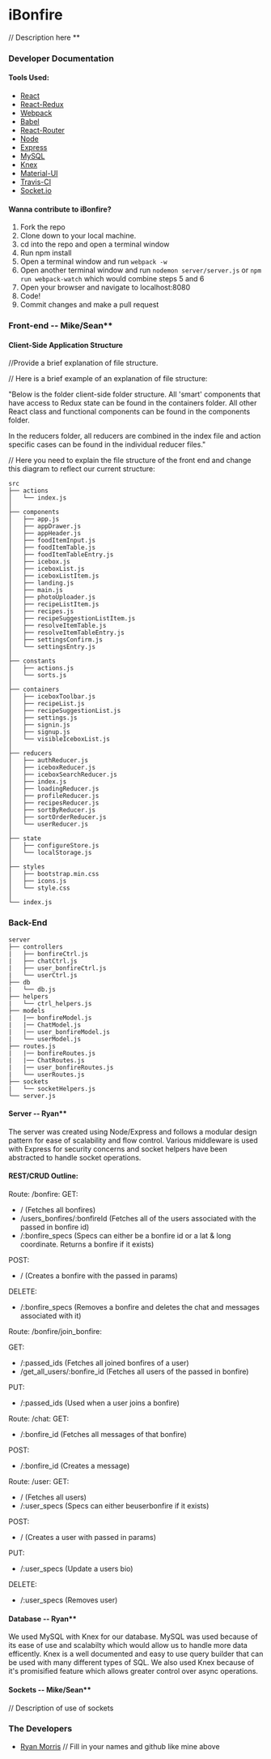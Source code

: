 # iBonfire

// Description here **

### Developer Documentation

#### Tools Used:

* [React](https://facebook.github.io/react/)
* [React-Redux](https://github.com/reactjs/redux)
* [Webpack](https://webpack.github.io/)
* [Babel](https://babeljs.io/)
* [React-Router](https://github.com/rackt/react-router)
* [Node](https://nodejs.org/en/)
* [Express](http://expressjs.com/)
* [MySQL](https://www.mysql.com/)
* [Knex](http://knexjs.org/)
* [Material-UI](http://www.material-ui.com/#/)
* [Travis-CI](https://travis-ci.org/)
* [Socket.io](http://socket.io/)

#### Wanna contribute to iBonfire?

1. Fork the repo
2. Clone down to your local machine.
3. cd into the repo and open a terminal window
4. Run npm install
5. Open a terminal window and run ```webpack -w```
6. Open another terminal window and run ```nodemon server/server.js``` or ```npm run webpack-watch``` which would combine steps 5 and 6
7. Open your browser and navigate to localhost:8080
8. Code!
9. Commit changes and make a pull request

### Front-end -- Mike/Sean**

#### Client-Side Application Structure
//Provide a brief explanation of file structure.

// Here is a brief example of an explanation of file structure:

  "Below is the folder client-side folder structure. All 'smart' components that have
  access to Redux state can be found in the containers folder. All other React class
  and functional components can be found in the components folder. 

  In the reducers folder, all reducers are combined in the index file and action specific
  cases can be found in the individual reducer files."

// Here you need to explain the file structure of the front end and change this diagram to reflect our current structure:

    src
    ├── actions
    │   └── index.js
    │
    ├── components
    │   ├── app.js
    │   ├── appDrawer.js
    │   ├── appHeader.js
    │   ├── foodItemInput.js
    │   ├── foodItemTable.js
    │   ├── foodItemTableEntry.js
    │   ├── icebox.js
    │   ├── iceboxList.js
    │   ├── iceboxListItem.js
    │   ├── landing.js
    │   ├── main.js
    │   ├── photoUploader.js
    │   ├── recipeListItem.js
    │   ├── recipes.js
    │   ├── recipeSuggestionListItem.js
    │   ├── resolveItemTable.js
    │   ├── resolveItemTableEntry.js
    │   ├── settingsConfirm.js
    │   └── settingsEntry.js
    │
    ├── constants
    │   ├── actions.js
    │   └── sorts.js
    │
    ├── containers
    │   ├── iceboxToolbar.js
    │   ├── recipeList.js
    │   ├── recipeSuggestionList.js
    │   ├── settings.js
    │   ├── signin.js
    │   ├── signup.js
    │   └── visibleIceboxList.js
    │
    ├── reducers
    │   ├── authReducer.js
    │   ├── iceboxReducer.js
    │   ├── iceboxSearchReducer.js
    │   ├── index.js
    │   ├── loadingReducer.js
    │   ├── profileReducer.js
    │   ├── recipesReducer.js
    │   ├── sortByReducer.js
    │   ├── sortOrderReducer.js
    │   └── userReducer.js
    │
    ├── state
    │   ├── configureStore.js
    │   └── localStorage.js
    │
    ├── styles
    │   ├── bootstrap.min.css
    │   ├── icons.js
    │   └── style.css
    │
    └── index.js

### Back-End 

    server
    ├── controllers
    |   ├── bonfireCtrl.js
    |   ├── chatCtrl.js
    |   ├── user_bonfireCtrl.js
    |   └── userCtrl.js
    ├── db
    |   └── db.js
    ├── helpers
    |   └── ctrl_helpers.js  
    ├── models
    |   |── bonfireModel.js
    |   |── ChatModel.js
    |   |── user_bonfireModel.js
    |   └── userModel.js
    ├── routes.js
    |   |── bonfireRoutes.js
    |   |── ChatRoutes.js
    |   |── user_bonfireRoutes.js
    |   └── userRoutes.js
    ├── sockets
    |   └── socketHelpers.js
    └── server.js


#### Server -- Ryan**
The server was created using Node/Express and follows a modular design pattern for ease of scalability and flow control. Various middleware is used with Express for security concerns and socket helpers have been abstracted to handle socket operations. 

#### REST/CRUD Outline:

Route: /bonfire:
GET: 

* / (Fetches all bonfires)
* /users_bonfires/:bonfireId (Fetches all of the users associated with the passed in bonfire id)
* /:bonfire_specs (Specs can either be a bonfire id or a lat & long coordinate. Returns a bonfire if it exists)

POST:

* / (Creates a bonfire with the passed in params)

DELETE:

* /:bonfire_specs (Removes a bonfire and deletes the chat and messages associated with it)

Route: /bonfire/join_bonfire:

GET: 

* /:passed_ids (Fetches all joined bonfires of a user)
* /get_all_users/:bonfire_id (Fetches all users of the passed in bonfire)

PUT:

* /:passed_ids (Used when a user joins a bonfire)

Route: /chat:
GET: 

* /:bonfire_id (Fetches all messages of that bonfire)

POST:

* /:bonfire_id (Creates a message)

Route: /user:
GET: 

* / (Fetches all users)
* /:user_specs (Specs can either beuserbonfire if it exists)

POST:

* / (Creates a user with passed in params)

PUT:

* /:user_specs (Update a users bio)

DELETE:

* /:user_specs (Removes user)

#### Database -- Ryan**
We used MySQL with Knex for our database. MySQL was used because of its ease of use and scalabilty which would allow us to handle more data efficently. Knex is a well documented and easy to use query builder that can be used with many different types of SQL. We also used Knex because of it's promisified feature which allows greater control over async operations.

#### Sockets -- Mike/Sean**
// Description of use of sockets

### The Developers

* [Ryan Morris](https://github.com/SPCMorris)
// Fill in your names and github like mine above